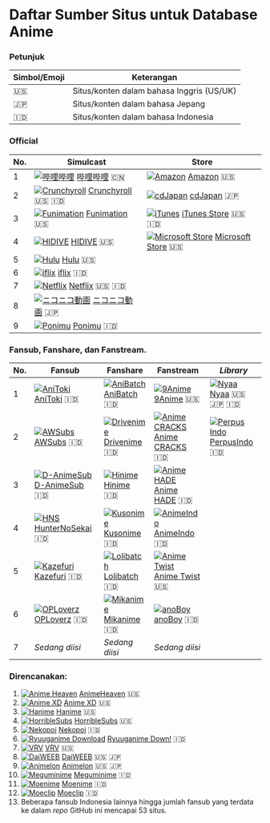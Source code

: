 # Daftar Sumber Situs untuk Database Anime
### Petunjuk
| Simbol/Emoji | Keterangan |
| ------------ | ---------- |
| :us: | Situs/konten dalam bahasa Inggris (US/UK) |
| :jp: | Situs/konten dalam bahasa Jepang |
| :indonesia: | Situs/konten dalam bahasa Indonesia |
### Official

| No. | Simulcast | Store |
| --- | --------- | ----- |
| 1 | [![哔哩哔哩](https://www.google.com/s2/favicons?domain=bilibili.com "哔哩哔哩")](https://bilibili.com) [哔哩哔哩](https://bilibili.com) :cn: | [![Amazon](https://www.google.com/s2/favicons?domain=amazon.com "Amazon")](https://amazon.com) [Amazon](https://amazon.com) :us: |
| 2 | [![Crunchyroll](https://www.google.com/s2/favicons?domain=crunchyroll.com "Crunchyroll")](https://crunchyroll.com) [Crunchyroll](https://crunchyroll.com) :us: :indonesia: | [![cdJapan](https://www.google.com/s2/favicons?domain=cdjapan.co.jp "cdJapan")](https://cdjapan.co.jp) [cdJapan](https://cdjapan.co.jp) :jp: |
| 3 | [![Funimation](https://www.google.com/s2/favicons?domain=funimation.com "Funimation")](https://funimation.com) [Funimation](https://funimation.com) :us: | [![iTunes](https://www.google.com/s2/favicons?domain=apple.com "iTunes")](https://www.apple.com/id/itunes/) [iTunes Store](https://www.apple.com/id/itunes/) :us: :indonesia: |
| 4 | [![HIDIVE](https://www.google.com/s2/favicons?domain=hidive.com "HIDIVE")](https://hidive.com) [HIDIVE](https://hidive.com) :us: | [![Microsoft Store](https://www.google.com/s2/favicons?domain=microsoft.com "Microsoft Store")](https://www.microsoft.com/en-us/store/b/home) [Microsoft Store](https://www.microsoft.com/en-us/store/b/home) :us: |
| 5 | [![Hulu](https://www.google.com/s2/favicons?domain=hulu.com "Hulu")](https://hulu.com) [Hulu](https://hulu.com) :us: | 
| 6 | [![iflix](https://piay.iflix.com/app/favicon.ico "iflix")](https://www.iflix.com) [iflix](https://www.iflix.com) :indonesia: |
| 7 | [![Netflix](https://www.google.com/s2/favicons?domain=netflix.com "Netflix")](https://www.netflix.com) [Netflix](https://www.netflix.com) :us: :indonesia: | 
| 8 | [![ニコニコ動画](https://www.google.com/s2/favicons?domain=nicovideo.jp "ニコニコ動画")](https://nicovideo.jp) [ニコニコ動画](https://nicovideo.jp) :jp: |
| 9 | [![Ponimu](https://www.google.com/s2/favicons?domain=ponimu.com "Ponimu")](https://ponimu.com/home) [Ponimu](https://ponimu.com/home) :indonesia: |

### Fansub, Fanshare, dan Fanstream.
| No. | Fansub | Fanshare | Fanstream | _Library_ |
| --- | ------ | -------- | --------- | --------- |
| 1 | [![AniToki](https://www.google.com/s2/favicons?domain=anitoki.com "AniToki")](http://anitoki.com) [AniToki](http://anitoki.com) :indonesia: | [![AniBatch](https://www.google.com/s2/favicons?domain=anibatch.me "AniBatch")](http://anibatch.me) [AniBatch](http://anibatch.me) :indonesia: | [![9Anime](https://www.google.com/s2/favicons?domain=9anime.to "9Anime")](https://9anime.to) [9Anime](https://9anime.to) :us: | [![Nyaa](https://www.google.com/s2/favicons?domain=nyaa.si)](http://nyaa.si "Nyaa") [Nyaa](http://nyaa.si) :us: :jp: :indonesia: |
| 2 | [![AWSubs](https://www.google.com/s2/favicons?domain=awsubs.co "AWSubs")](https://awsubs.co) [AWSubs](https://awsubs.co) :indonesia: | [![Drivenime](https://www.google.com/s2/favicons?domain=drivenime.com "Drivenime")](http://drivenime.com) [Drivenime](http://drivenime.com) :indonesia: | [![Anime CRACKS](https://www.google.com/s2/favicons?domain=animecracks.com "Anime CRACKS")](https://animecracks.com) [Anime CRACKS](https://animecracks.com) :indonesia: | [![Perpus Indo](https://www.google.com/s2/favicons?domain=www.perpusindo.info "PerpusIndo")](https://www.perpusindo.info) [PerpusIndo](https://www.perpusindo.info) :indonesia:
| 3 | [![D-AnimeSub](https://www.google.com/s2/favicons?domain=danimesub.wordpress.com "D-AnimeSub")](https://danimesub.wordpress.com) [D-AnimeSub](https://danimesub.wordpress.com) :indonesia: | [![Hinime](https://www.google.com/s2/favicons?domain=hinime.com "Hinime")](https://hinime.com) [Hinime](https://hinime.com) :indonesia: | [![Anime HADE](https://www.google.com/s2/favicons?domain=animehade.com "Anime Hade")](http://animehade.com) [Anime HADE](http://animehade.com) :indonesia: |
| 4 | [![HNS](https://www.google.com/s2/favicons?domain=www.huntersekai.website "HunterNoSekai")](http://www.huntersekai.website) [HunterNoSekai](http://www.huntersekai.website) :indonesia: | [![Kusonime](https://www.google.com/s2/favicons?domain=kusonime.com "Kusonime")](http://kusonime.com) [Kusonime](http://kusonime.com) :indonesia: | [![AnimeIndo](https://www.google.com/s2/favicons?domain=animeindo.moe "AnimeIndo")](http://animeindo.moe) [AnimeIndo](http://animeindo.moe) :indonesia: |                                                                          
| 5 | [![Kazefuri](https://www.google.com/s2/favicons?domain=www.kazefuri.web.id "Kazefuri")](http://www.kazefuri.web.id) [Kazefuri](http://www.kazefuri.web.id) :indonesia: | [![Lolibatch](https://www.google.com/s2/favicons?domain=lolibatch.com "Lolibatch")](http://lolibatch.com) [Lolibatch](http://lolibatch.com) :indonesia: | [![Anime Twist](https://www.google.com/s2/favicons?domain=twist.moe "Anime Twist")](https://twist.moe) [Anime Twist](https://twist.moe) :us:
| 6 | [![OPLoverz](https://www.google.com/s2/favicons?domain=oploverz.in "OPLoverz")](https://oploverz.in) [OPLoverz](https://oploverz.in) :indonesia: | [![Mikanime](https://www.google.com/s2/favicons?domain=mikanime.com "Mikanime")](https://mikanime.com) [Mikanime](https://mikanime.com) :indonesia: | [![anoBoy](https://www.google.com/s2/favicons?domain=anoboy.id "anoBoy")](https://anoboy.id) [anoBoy](https://anoboy.id) :indonesia: | 
| 7 | _Sedang diisi_ | _Sedang diisi_ | _Sedang diisi_ |

### Direncanakan:
1. [![Anime Heaven](https://www.google.com/s2/favicons?domain=animeheaven.es)](https://animeheaven.es) [AnimeHeaven](https://animeheaven.es) :us:
2. [![Anime XD](https://www.google.com/s2/favicons?domain=animexd.me)](https://animexd.me) [Anime XD](https://animexd.me) :us:
3. [![Hanime](https://www.google.com/s2/favicons?domain=hanime.tv)](https://hanime.tv) [Hanime](https://hanime.tv) :us:
4. [![HorribleSubs](https://www.google.com/s2/favicons?domain=horriblesubs.info)](https://horriblesubs.info) [HorribleSubs](https://horriblesubs.info) :us:
5. [![Nekopoi](https://www.google.com/s2/favicons?domain=nekopoi.care)](https://nekopoi.care) [Nekopoi](https://nekopoi.care) :indonesia:
6. [![Ryuuganime Download](https://www.google.com/s2/favicons?domain=Ryuuganime.blogspot.com)](https://ryuuganime.blogspot.com) [Ryuuganime Down!](https://ryuuganime.blogspot.com) :indonesia:
7. [![VRV](https://www.google.com/s2/favicons?domain=vrv.co)](https://vrv.co) [VRV](https://vrv.co) :us:
8. [![DaiWEEB](https://www.google.com/s2/favicons?domain=www.daiweeb.org)](https://www.daiweeb.org) [DaiWEEB](https://www.daiweeb.org) :us: :jp:
9. [![Animelon](https://www.google.com/s2/favicons?domain=animelon.com)](https://animelon.com) [Animelon](https://animelon.com) :us: :jp:
10. [![Meguminime](https://www.google.com/s2/favicons?domain=meguminime.com)](https://meguminime.com) [Meguminime](https://meguminime.com) :indonesia:
11. [![Moenime](https://www.google.com/s2/favicons?domain=moenime.com)](https://moenime.com) [Moenime](https://moenime.com) :indonesia:
12. [![Moeclip](https://www.google.com/s2/favicons?domain=moeclip.com)](https://moeclip.com) [Moeclip](https://moeclip.com) :indonesia:
13. Beberapa fansub Indonesia lainnya hingga jumlah fansub yang terdata ke dalam _repo_ GitHub ini mencapai 53 situs.
